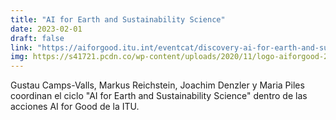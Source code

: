 ```yaml
---
title: "AI for Earth and Sustainability Science"
date: 2023-02-01
draft: false
link: "https://aiforgood.itu.int/eventcat/discovery-ai-for-earth-and-sustainability-science/"
img: https://s41721.pcdn.co/wp-content/uploads/2020/11/logo-aiforgood-2.png
---
```


Gustau Camps-Valls, Markus Reichstein, Joachim Denzler y Maria Piles coordinan el ciclo "AI for Earth and Sustainability Science" dentro de las acciones AI for Good de la ITU.

